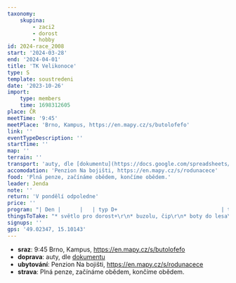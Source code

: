 ```yaml
---
taxonomy:
    skupina:
        - zaci2
        - dorost
        - hobby
id: 2024-race_2008
start: '2024-03-28'
end: '2024-04-01'
title: 'TK Velikonoce'
type: S
template: soustredeni
date: '2023-10-26'
import:
    type: members
    time: 1698312605
place: ČR
meetTime: '9:45'
meetPlace: 'Brno, Kampus, https://en.mapy.cz/s/butolofefo'
link: ''
eventTypeDescription: ''
startTime: ''
map: ''
terrain: ''
transport: 'auty, dle [dokumentu](https://docs.google.com/spreadsheets/d/13nAnJUMskLVqCIEIaDftTleUtRbcFuc8Phf_JeQNO-E/edit#gid=84945124)'
accomodation: 'Penzion Na bojišti, https://en.mapy.cz/s/rodunacece'
food: 'Plná penze, začínáme obědem, končíme obědem.'
leader: Jenda
note: ''
return: 'V pondělí odpoledne'
price: ''
program: "| Den |      |   | typ D+                                 | typ žáci2                     | mapa       | rychlost | na kontrole            | stavba | cesta |\r\n| --- | ---- | - | -------------------------------------- | ----------------------------- | ---------- | -------- | ---------------------- | ------ | ----- |\r\n| čt  | dopo |   | cesta                                  |                               |            |          |                        |        |       |\r\n|     | odpo | 1 | úvod - porostovka - picking + SI Cup 1 | linie + SI_Cup_1              | Landštejn  | V+R      | Lampiony / Lampiony+SI | Saša   | 18'   |\r\n| pá  | dopo | 2 | sudá-lichá                             | seběhy                        | Bílá Skála | S        | Lampiony               | Dým    | 6'    |\r\n|     | odpo | 3 | Směry                                  | azimuty/SUI hra               | Landštejn  | V        | Lampiony               | Dým    | 14'   |\r\n| so  | dopo | 4 | Longové postupy + SI Cup 2             | shluky (bez cest?) + SI_Cup_2 | Bílá Skála | S+R      | Lampiony/ Lampiony+SI  | Saša   | 10'   |\r\n|     | odpo | 5 | Vrstevnicovka (NOB?) DH20+, Volno    | volno                         | Landštejn  | V        | Lampiony               | Standa | 18'   |\r\n| ne  | dopo | 6 | middle - mistrovství soustředění       | middle                        | Medenice   | Z        | Lampiony+SI            | Pavlik | 26'   |\r\n|     | odpo | 7 | SI cup 3 GF + vrstevnicovka            | vrstevnicovka + SI_Cup_3 GF   | Drevo-Řasy | Z+V      | Lampiony+SI / Lampiony | Dým    | 6'    |\r\n| po  | dopo | 8 | štafety                                | štafety                       | Drevo-Řasy | Z        | Lampiony+ kódy         | Pally  | 8'    |\r\n|     | odpo |   | cesta                                  |                               |            |          |                        |        |       |\r\n\r\n\r\n[Odkaz s místy tréninku](https://mapy.cz/s/jepagufoga)"
thingsToTake: "* světlo pro dorost+\r\n* buzolu, čip\r\n* boty do lesa\r\n* podložku nebo tenkou karimatku na cvičení"
signups: ''
gps: '49.02347, 15.10143'
---
```


* **sraz**: 9:45 Brno, Kampus, https://en.mapy.cz/s/butolofefo
* **doprava**: auty, dle [dokumentu](https://docs.google.com/spreadsheets/d/13nAnJUMskLVqCIEIaDftTleUtRbcFuc8Phf_JeQNO-E/edit#gid=84945124)
* **ubytování**: Penzion Na bojišti, https://en.mapy.cz/s/rodunacece
* **strava**: Plná penze, začínáme obědem, končíme obědem.
